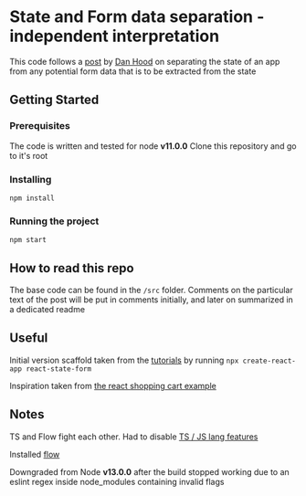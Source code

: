 # State and Form data separation - independent interpretation

This code follows a [post](https://medium.com/anyjunk/our-react-redux-structure-17bb3ed41488) by [Dan Hood](https://medium.com/@danahood) on separating the state of an app from any potential form data that is to be extracted from the state

## Getting Started

### Prerequisites

The code is written and tested for node **v11.0.0**
Clone this repository and go to it's root

### Installing

```
npm install
```

### Running the project

```
npm start
```

## How to read this repo

The base code can be found in the ```/src``` folder.
Comments on the particular text of the post will be put in comments initially, and later on summarized in a dedicated readme

## Useful

Initial version scaffold taken from the [tutorials](https://reactjs.org/docs/create-a-new-react-app.html) by running
```npx create-react-app react-state-form```

Inspiration taken from [the react shopping cart example](https://github.com/reduxjs/redux/tree/master/examples/shopping-cart)

## Notes

TS and Flow fight each other. Had to disable [TS / JS lang features](https://stackoverflow.com/questions/48859169/js-types-can-only-be-used-in-a-ts-file-visual-studio-code-using-ts-check)

Installed [flow](https://create-react-app.dev/docs/adding-flow/)

Downgraded from Node **v13.0.0** after the build stopped working due to an eslint regex inside node_modules containing invalid flags 